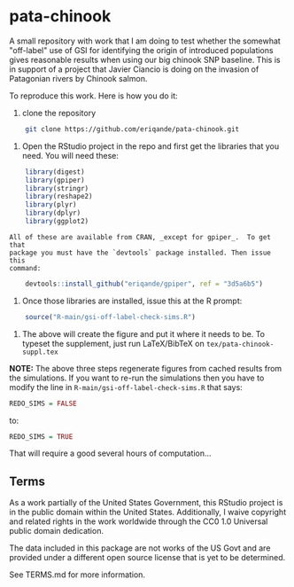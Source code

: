 # pata-chinook

A small repository with work that I am doing to test whether the somewhat
"off-label" use of GSI for identifying the origin of introduced populations
gives reasonable results when using our big chinook SNP baseline.  This is
in support of a project that Javier Ciancio is doing on the invasion of
Patagonian rivers by Chinook salmon.  

To reproduce this work.  Here is how you do it:

1. clone the repository
```sh
    git clone https://github.com/eriqande/pata-chinook.git
```
1. Open the RStudio project in the repo and first get the libraries that you need.
    You will need these:
```r
    library(digest)
    library(gpiper)
    library(stringr)
    library(reshape2)
    library(plyr)
    library(dplyr)
    library(ggplot2)
```
    All of these are available from CRAN, _except for gpiper_.  To get that 
    package you must have the `devtools` package installed. Then issue this
    command:
```r
    devtools::install_github("eriqande/gpiper", ref = "3d5a6b5")
```
1. Once those libraries are installed, issue this at the R prompt:
```r
    source("R-main/gsi-off-label-check-sims.R")
```
1. The above will create the figure and put it where it needs to be.  To typeset
    the supplement, just run LaTeX/BibTeX on `tex/pata-chinook-suppl.tex`


__NOTE:__ The above three steps regenerate figures from cached results from the
simulations.  If you want to re-run the simulations then you have to modify the
line in `R-main/gsi-off-label-check-sims.R` that says:
```r
REDO_SIMS = FALSE
```
to:
```r
REDO_SIMS = TRUE
```
That will require a good several hours of computation...

## Terms 

As a work partially of the United States Government, this RStudio project is in the
public domain within the United States. Additionally, I waive
copyright and related rights in the work worldwide through the CC0 1.0
Universal public domain dedication.

The data included in this package are not works of the US Govt and are provided under
a different open source license that is yet to be determined.

See TERMS.md for more information.

